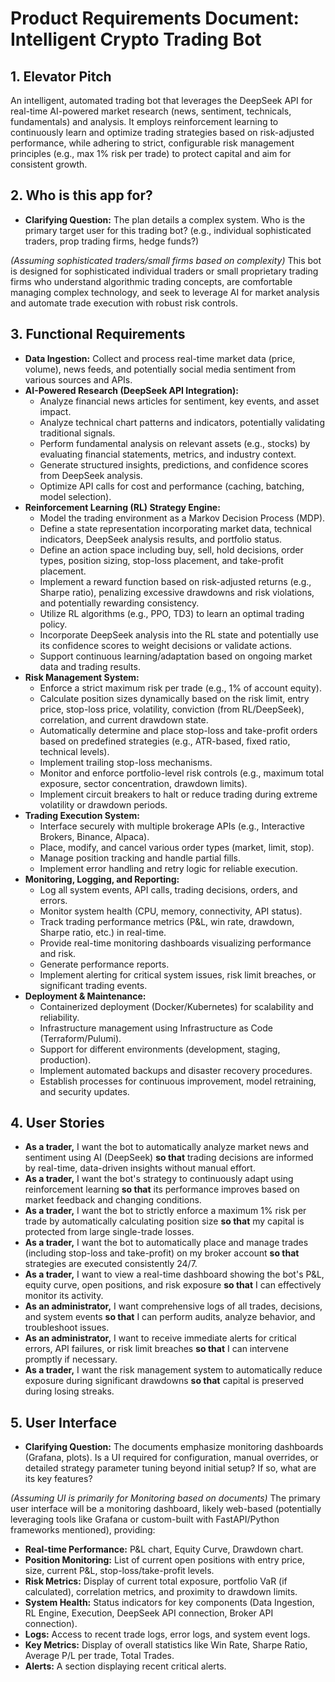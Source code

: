 # Product Requirements Document: Intelligent Crypto Trading Bot

## 1. Elevator Pitch

An intelligent, automated trading bot that leverages the DeepSeek API for real-time AI-powered market research (news, sentiment, technicals, fundamentals) and analysis. It employs reinforcement learning to continuously learn and optimize trading strategies based on risk-adjusted performance, while adhering to strict, configurable risk management principles (e.g., max 1% risk per trade) to protect capital and aim for consistent growth.

## 2. Who is this app for?

*   **Clarifying Question:** The plan details a complex system. Who is the primary target user for this trading bot? (e.g., individual sophisticated traders, prop trading firms, hedge funds?)

*(Assuming sophisticated traders/small firms based on complexity)*
This bot is designed for sophisticated individual traders or small proprietary trading firms who understand algorithmic trading concepts, are comfortable managing complex technology, and seek to leverage AI for market analysis and automate trade execution with robust risk controls.

## 3. Functional Requirements

*   **Data Ingestion:** Collect and process real-time market data (price, volume), news feeds, and potentially social media sentiment from various sources and APIs.
*   **AI-Powered Research (DeepSeek API Integration):**
    *   Analyze financial news articles for sentiment, key events, and asset impact.
    *   Analyze technical chart patterns and indicators, potentially validating traditional signals.
    *   Perform fundamental analysis on relevant assets (e.g., stocks) by evaluating financial statements, metrics, and industry context.
    *   Generate structured insights, predictions, and confidence scores from DeepSeek analysis.
    *   Optimize API calls for cost and performance (caching, batching, model selection).
*   **Reinforcement Learning (RL) Strategy Engine:**
    *   Model the trading environment as a Markov Decision Process (MDP).
    *   Define a state representation incorporating market data, technical indicators, DeepSeek analysis results, and portfolio status.
    *   Define an action space including buy, sell, hold decisions, order types, position sizing, stop-loss placement, and take-profit placement.
    *   Implement a reward function based on risk-adjusted returns (e.g., Sharpe ratio), penalizing excessive drawdowns and risk violations, and potentially rewarding consistency.
    *   Utilize RL algorithms (e.g., PPO, TD3) to learn an optimal trading policy.
    *   Incorporate DeepSeek analysis into the RL state and potentially use its confidence scores to weight decisions or validate actions.
    *   Support continuous learning/adaptation based on ongoing market data and trading results.
*   **Risk Management System:**
    *   Enforce a strict maximum risk per trade (e.g., 1% of account equity).
    *   Calculate position sizes dynamically based on the risk limit, entry price, stop-loss price, volatility, conviction (from RL/DeepSeek), correlation, and current drawdown state.
    *   Automatically determine and place stop-loss and take-profit orders based on predefined strategies (e.g., ATR-based, fixed ratio, technical levels).
    *   Implement trailing stop-loss mechanisms.
    *   Monitor and enforce portfolio-level risk controls (e.g., maximum total exposure, sector concentration, drawdown limits).
    *   Implement circuit breakers to halt or reduce trading during extreme volatility or drawdown periods.
*   **Trading Execution System:**
    *   Interface securely with multiple brokerage APIs (e.g., Interactive Brokers, Binance, Alpaca).
    *   Place, modify, and cancel various order types (market, limit, stop).
    *   Manage position tracking and handle partial fills.
    *   Implement error handling and retry logic for reliable execution.
*   **Monitoring, Logging, and Reporting:**
    *   Log all system events, API calls, trading decisions, orders, and errors.
    *   Monitor system health (CPU, memory, connectivity, API status).
    *   Track trading performance metrics (P&L, win rate, drawdown, Sharpe ratio, etc.) in real-time.
    *   Provide real-time monitoring dashboards visualizing performance and risk.
    *   Generate performance reports.
    *   Implement alerting for critical system issues, risk limit breaches, or significant trading events.
*   **Deployment & Maintenance:**
    *   Containerized deployment (Docker/Kubernetes) for scalability and reliability.
    *   Infrastructure management using Infrastructure as Code (Terraform/Pulumi).
    *   Support for different environments (development, staging, production).
    *   Implement automated backups and disaster recovery procedures.
    *   Establish processes for continuous improvement, model retraining, and security updates.

## 4. User Stories

*   **As a trader,** I want the bot to automatically analyze market news and sentiment using AI (DeepSeek) **so that** trading decisions are informed by real-time, data-driven insights without manual effort.
*   **As a trader,** I want the bot's strategy to continuously adapt using reinforcement learning **so that** its performance improves based on market feedback and changing conditions.
*   **As a trader,** I want the bot to strictly enforce a maximum 1% risk per trade by automatically calculating position size **so that** my capital is protected from large single-trade losses.
*   **As a trader,** I want the bot to automatically place and manage trades (including stop-loss and take-profit) on my broker account **so that** strategies are executed consistently 24/7.
*   **As a trader,** I want to view a real-time dashboard showing the bot's P&L, equity curve, open positions, and risk exposure **so that** I can effectively monitor its activity.
*   **As an administrator,** I want comprehensive logs of all trades, decisions, and system events **so that** I can perform audits, analyze behavior, and troubleshoot issues.
*   **As an administrator,** I want to receive immediate alerts for critical errors, API failures, or risk limit breaches **so that** I can intervene promptly if necessary.
*   **As a trader,** I want the risk management system to automatically reduce exposure during significant drawdowns **so that** capital is preserved during losing streaks.

## 5. User Interface

*   **Clarifying Question:** The documents emphasize monitoring dashboards (Grafana, plots). Is a UI required for configuration, manual overrides, or detailed strategy parameter tuning beyond initial setup? If so, what are its key features?

*(Assuming UI is primarily for Monitoring based on documents)*
The primary user interface will be a monitoring dashboard, likely web-based (potentially leveraging tools like Grafana or custom-built with FastAPI/Python frameworks mentioned), providing:

*   **Real-time Performance:** P&L chart, Equity Curve, Drawdown chart.
*   **Position Monitoring:** List of current open positions with entry price, size, current P&L, stop-loss/take-profit levels.
*   **Risk Metrics:** Display of current total exposure, portfolio VaR (if calculated), correlation metrics, and proximity to drawdown limits.
*   **System Health:** Status indicators for key components (Data Ingestion, RL Engine, Execution, DeepSeek API connection, Broker API connection).
*   **Logs:** Access to recent trade logs, error logs, and system event logs.
*   **Key Metrics:** Display of overall statistics like Win Rate, Sharpe Ratio, Average P/L per trade, Total Trades.
*   **Alerts:** A section displaying recent critical alerts.
```
